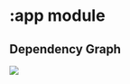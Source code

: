 # :app module

## Dependency Graph

<img src="https://github.com/AhmetOcak/MovieApp/assets/73544434/5508bf18-c956-4df5-9dd5-b5c7dff1fe02" />
